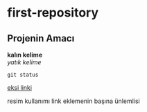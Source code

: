 # first-repository

## Projenin Amacı
**kalın kelime** <br/>
*yatık kelime*

`git status`

[eksi linki](https://eksisozluk.com)

resim kullanımı link eklemenin başına ünlemlisi

